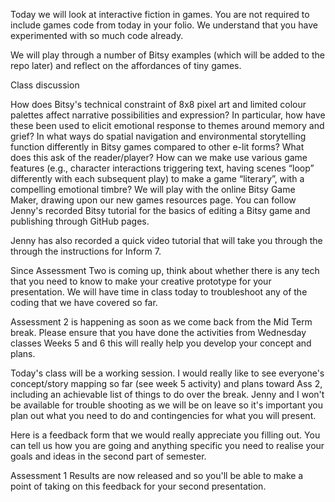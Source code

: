 Today we will look at interactive fiction in games. You are not required to include games code from today in your folio. We understand that you have experimented with so much code already.

We will play through a number of Bitsy examples (which will be added to the repo later) and reflect on the affordances of tiny games.

Class discussion

How does Bitsy's technical constraint of 8x8 pixel art and limited colour palettes affect narrative possibilities and expression? In particular, how have these been used to elicit emotional response to themes around memory and grief?
In what ways do spatial navigation and environmental storytelling function differently in Bitsy games compared to other e-lit forms? What does this ask of the reader/player?
How can we make use various game features (e.g., character interactions triggering text, having scenes “loop” differently with each subsequent play) to make a game “literary”, with a compelling emotional timbre?
We will play with the online Bitsy Game Maker, drawing upon our new games resources page. You can follow Jenny's recorded Bitsy tutorial for the basics of editing a Bitsy game and publishing through GitHub pages.

Jenny has also recorded a quick video tutorial that will take you through the through the instructions for Inform 7.

Since Assessment Two is coming up, think about whether there is any tech that you need to know to make your creative prototype for your presentation. We will have time in class today to troubleshoot any of the coding that we have covered so far.

Assessment 2 is happening as soon as we come back from the Mid Term break. Please ensure that you have done the activities from Wednesday classes Weeks 5 and 6 this will really help you develop your concept and plans.

Today's class will be a working session. I would really like to see everyone's concept/story mapping so far (see week 5 activity) and plans toward Ass 2, including an achievable list of things to do over the break. Jenny and I won't be available for trouble shooting as we will be on leave so it's important you plan out what you need to do and contingencies for what you will present.

Here is a feedback form that we would really appreciate you filling out. You can tell us how you are going and anything specific you need to realise your goals and ideas in the second part of semester.

Assessment 1 Results are now released and so you'll be able to make a point of taking on this feedback for your second presentation.
